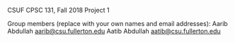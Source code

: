 CSUF CPSC 131, Fall 2018
Project 1

Group members (replace with your own names and email addresses):
Aarib Abdullah aarib@csu.fullerton.edu
Aatib Abdullah aatib@csu.fullerton.edu


